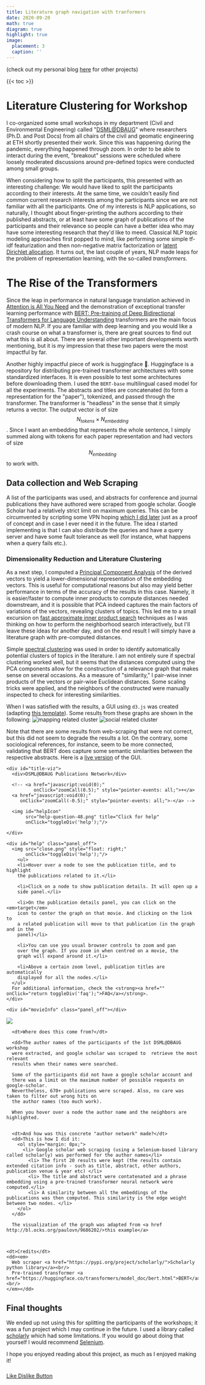 ```yaml
---
title: Literature graph navigation with tranformers
date: 2020-09-20
math: true
diagram: true
highlight: true
image:
  placement: 3
  caption: ''
---
```


(check out my personal blog [here](https://mylonasc.github.io/2020-09-20-scholarclustering/) for other projects)

{{< toc >}} 

# Literature Clustering for Workshop
I co-organized some small workshops in my department (Civil and Environmental Engineering) called "[DSML@DBAUG](https://chatzi.ibk.ethz.ch/smm-news/2020/10/dsml.html)" where researchers (Ph.D. and Post Docs) from all chairs of the civil and geomatic engineering at ETH shortly presented their work. Since this was happening during the pandemic, everything happened through zoom. In order to be able to interact during the event, "breakout" sessions were scheduled where loosely moderated discussions around pre-defined topics were conducted among small groups. 

When considering how to split the participants, this presented with an interesting challenge: We would have liked to split the participants according to their interests.
At the same time, we couldn't easily find common current research interests among the participants since we are not familiar with all the participants. 
One of my interests is NLP applications, so naturally, I thought about finger-printing the authors according to their published abstracts, or at least have some graph of publications of the participants and their relevance so people can have a better idea who may have some interesting research that they'd like to meed.
Classical NLP topic modeling approaches first popped to mind, like performing some simple tf-idf featurization and then non-negative matrix factorization or [latent Dirichlet allocation](https://scikit-learn.org/stable/modules/generated/sklearn.decomposition.LatentDirichletAllocation.html).
It turns out, the last couple of years, NLP made leaps for the problem of
representation learning, with the so-called *transformers*. 


# The Rise of the Transformers
Since the leap in performance in natural language translation achieved in [Attention is All You Need](https://papers.nips.cc/paper/7181-attention-is-all-you-need) and the 
demonstration of exceptional transfer learning performance with [BERT: Pre-training of Deep Bidirectional Transformers for Language Understanding](https://arxiv.org/abs/1810.04805) 
transformers are the main focus of modern NLP. If you are familiar with deep learning and you would like a crash course on what a transformer is, there are great sources to find out what this is all about. There are several other important developments worth mentioning, but it is my impression that these two papers were the most impactful by far.

Another highly impactful piece of work is huggingface 🤗. Huggingface is a repository for distributing pre-trained transformer architectures with some standardized interfaces. 
It is even possible to test some architectures before downloading them. I used the `BERT-base` multilingual cased model for all the experiments. The abstracts and titles are concatenated (to form a representation for the "paper"), tokenized, and passed through the transformer. The transformer is "headless" in the sense that it simply returns a vector. The 
output vector is of size $$ N_{tokens} \times N_{embedding} $$. 
Since I want an embedding that represents the whole sentence, I simply summed along with tokens for each paper representation and had vectors of size $$ N_{embedding} $$ to work with. 

## Data collection and Web Scraping
A list of the participants was used, and abstracts for conference and journal publications they have authored were scraped from google scholar.
Google Scholar had a relatively strict limit on maximum queries. This can be circumvented by scripting some VPN hoping [which I did later](https://github.com/mylonasc/vpn-swarm-scraper) just as a proof of concept and in case I ever need it in the future. The idea I started implementing is that I can also distribute the queries and have a query server and have some fault tolerance as well (for instance, what happens when a query fails etc.). 


### Dimensionality Reduction and Literature Clustering
As a next step, I computed a [Principal Component Analysis](https://en.wikipedia.org/wiki/Principal_component_analysis) of the derived vectors to yield a lower-dimensional representation of the embedding vectors. This is useful for computational reasons but also may yield better performance in terms of the accuracy of the results in this case. Namely, it is easier/faster to compute inner products to compute distances needed downstream, and it is possible that PCA indeed captures the main factors of variations of the vectors, revealing clusters of topics. This led me to a small excursion on [fast approximate inner product search](https://engineering.fb.com/2017/03/29/data-infrastructure/faiss-a-library-for-efficient-similarity-search/) techniques as I was thinking on how to perform the neighborhood search interactively, but I'll leave these ideas for another day, and on the end result I will simply have a literature graph with pre-computed distances.

Simple [spectral clustering](https://scikit-learn.org/stable/modules/clustering.html#spectral-clustering) was used in order to identify automatically potential clusters of topics in the literature. I am not entirely sure if spectral clustering worked well, but it seems that the distances computed using the PCA components allow for the construction of a relevance graph that makes sense on several occasions. As a measure of "similarity," I pair-wise inner products of the vectors or pair-wise Euclidean distances. Some scaling tricks were applied, and the neighbors of the constructed were manually inspected to check for interesting similarities.

When I was satisfied with the results, a GUI using `d3.js` was created (adapting [this template](http://bl.ocks.org/paulovn/9686202)).
Some results from these graphs are shown in the following:
![mapping related cluster](/litgraph/mapping.png)
![social related cluster](/litgraph/social_political_papers.png)

Note that there are some results from web-scraping that were not correct, but this did not seem to degrade the results a lot. On the contrary, some sociological references, for instance, seem to be more connected, validating that BERT does capture some semantic similarities between the respective abstracts.
Here is a [live version](https://galerkin.hopto.org/authors_visualization/) of the GUI.


<!---<iframe src="https://galerkin.hopto.org/authors_visualization/" width="800" height="640" allowfullscreen="allowfullscreen"></iframe>
 -->

<div id="movieNetwork"></div>
  <div id="sidepanel-viz">

    <div id="title-viz">
      <div>DSML@DBAUG Publications Network</div>

      <!-- <a href="javascript:void(0);" 
              onClick="zoomCall(0.5);" style="pointer-events: all;">+</a>
      <a href="javascript:void(0);" 
         onClick="zoomCall(-0.5);" style="pointer-events: all;">-</a> -->

      <img id="helpIcon" 
           src="help-question-48.png" title="Click for help" 
           onClick="toggleDiv('help');"/> 

    </div>    

    <div id="help" class="panel_off">
      <img src="close.png" style="float: right;" 
           onClick="toggleDiv('help');"/>
        <ul>
        <li>Hover over a node to see the publication title, and to highlight
        the publications related to it.</li>

        <li>Click on a node to show publication details. It will open up a
        side panel.</li>

        <li>On the publication details panel, you can click on the <em>target</em> 
        icon to center the graph on that movie. And clicking on the link to
        a related publication will move to that publication (in the graph and in the
        panel)</li>

        <li>You can use you usual browser controls to zoom and pan
        over the graph. If you zoom in when centred on a movie, the
        graph will expand around it.</li>

        <li>Above a certain zoom level, publication titles are automatically
        displayed for all the nodes.</li>
      </ul>
      For additional information, check the <strong><a href="" onClick="return toggleDiv('faq');">FAQ</a></strong>.
    </div>

    <div id="movieInfo" class="panel_off"></div>
  </div>

  <div id="faq" class="panel_off">
    <div id="close_faq">
      <img src="close.png" onClick="toggleDiv('faq');"/>
    </div>
    <dl>

      <dt>Where does this come from?</dt>

      <dd>The author names of the participants of the 1st DSML@DBAUG workshop 
      were extracted, and google scholar was scraped to  retrieve the most relevant 
      results when their names were searched. 

      Some of the participants did not have a google scholar account and 
      there was a limit on the maximum number of possible requests on google-scholar.
      Nevertheless, 670+ publications were scraped. Also, no care was taken to filter out wrong hits on  
      the author names (too much work). 

      When you hover over a node the author name and the neighbors are highlighted. 


      <dt>And how was this concrete "author network" made?</dt>
      <dd>This is how I did it:
        <ol style="margin: 0px;">
          <li> Google scholar web scraping (using a Selenium-based library called scholarly) was performed for the author names</li>
            <li> The first 20 results were kept (the results contain extended citation info - such as title, abstract, other authors, publication venue & year etc) </li>
            <li> The title and abstract were contatenated and a phrase embedding using a pre-trained transformer neural network were computed.</li>
            <li> A similarity between all the embeddings of the publications was then computed. This similarity is the edge weight between two nodes. </li>
        </ol>
      </dd>

      The visualization of the graph was adapted from <a href http://bl.ocks.org/paulovn/9686202/>this example</a>



    <dt>Credits</dt>
    <dd><em>
      Web scraper <a href="https://pypi.org/project/scholarly/">Scholarly python library</a><br/>
      Pre-trained transformer <a href="https://huggingface.co/transformers/model_doc/bert.html">BERT</a><br/>
    </em></dd>
  </div>


<script>
function D3ok() {

  // Some constants
  var WIDTH = 960 ,
      HEIGHT = 600 ,
      SHOW_THRESHOLD = 2.5;

  // Variables keeping graph state
  var activePublication= undefined;
  var currentOffset = { x : 0, y : 0 };
  var currentZoom = 1.;

  // The D3.js scales
  var xScale = d3.scale.linear()
    .domain([0, WIDTH])
    .range([0, WIDTH]);
  var yScale = d3.scale.linear()
    .domain([0, HEIGHT])
    .range([0, HEIGHT]);
  var zoomScale = d3.scale.linear()
    .domain([0.1,6])
    .range([0.1,6])
    .clamp(false);

/* .......................................................................... */

  // The D3.js force-directed layout
  var force = d3.layout.force()
    .charge(-50)
    .size( [WIDTH, HEIGHT] )
    .linkStrength( function(d,idx) { return d.weight; } );

  // Add to the page the SVG element that will contain the movie network
  var svg = d3.select("#movieNetwork").append("svg:svg")
    .attr('xmlns','https://www.w3.org/2000/svg')
    .attr("width", WIDTH)
    .attr("height", HEIGHT)
    .attr("id","graph")
    .attr("viewBox", "0 0 " + WIDTH + " " + HEIGHT )
    .attr("preserveAspectRatio", "xMidYMid meet");

  // Movie panel: the div into which the movie details info will be written
  movieInfoDiv = d3.select("#movieInfo");

  /* ....................................................................... */

  // Get the current size & offset of the browser's viewport window
  function getViewportSize( w ) {
    var w = w || window;
    if( w.innerWidth != null ) 
      return { w: w.innerWidth, 
	       h: w.innerHeight,
	       x : w.pageXOffset,
	       y : w.pageYOffset };
    var d = w.document;
    if( document.compatMode == "CSS1Compat" )
      return { w: d.documentElement.clientWidth,
	       h: d.documentElement.clientHeight,
	       x: d.documentElement.scrollLeft,
	       y: d.documentElement.scrollTop };
    else
      return { w: d.body.clientWidth, 
	       h: d.body.clientHeight,
	       x: d.body.scrollLeft,
	       y: d.body.scrollTop};
  }



  function getQStringParameterByName(name) {
    var match = RegExp('[?&]' + name + '=([^&]*)').exec(window.location.search);
    return match && decodeURIComponent(match[1].replace(/\+/g, ' '));
  }


  /* Change status of a panel from visible to hidden or viceversa
     id: identifier of the div to change
     status: 'on' or 'off'. If not specified, the panel will toggle status
  */
  toggleDiv = function( id, status ) {
    d = d3.select('div#'+id);
    if( status === undefined )
      status = d.attr('class') == 'panel_on' ? 'off' : 'on';
    d.attr( 'class', 'panel_' + status );
    return false;
  }


  /* Clear all help boxes and select a movie in the network and in the 
     movie details panel
  */
  clearAndSelect = function (id) {
    toggleDiv('faq','off'); 
    toggleDiv('help','off'); 
    selectPublication(id,true);	// we use here the selectPublication() closure
  }


  /* Compose the content for the panel with movie details.
     Parameters: the node data, and the array containing all nodes
  */
  function getPubInfo( n, nodeArray ) {
    info = '';
    info += '<div class=t style="float: right margin-top: 50px">' + n.title + ' </div>';
    info +=
    '<img src="close.png" class="action" style="top: 0px;" title="close panel" onClick="toggleDiv(\'movieInfo\');"/>' +
    '<img src="target-32.png" class="action" style="top: 280px;" title="center graph on movie" onclick="selectPublication('+n.index+',true);"/>';
    info+='<div class=f>'+n.abstract+'</div>';

    info += '<br/></div><div style="clear: both;">'
    
    info += '<div class=f><span class=l>Cluster</span>: <span class=g>' 
           + n.cluster + '</span></div>';
    if( n.author )
      info += '<div class=f><span class=l>Author</span>: <span class=d>' 
           + n.author+ '</span></div>';
    if( n.url )
      info += '<div class=f><span class=l>Url</span>: <span class=c>' 
           + n.url + '</span></div>';
    if( n.year )
      info += '<div class=f><span class=l>Year</span>: ' + n.year + "</div>"
           
          
    if( n.links ) {
      info += '<div class=f><span class=l>Related to</span>: ';
      n.links.forEach( function(idx) {
	info += '[<a href="javascript:void(0);" onclick="selectPublication('  
	     + idx + ',true);">' + nodeArray[idx].label + '</a>]' + '<div>'+nodeArray[idx].title+'</div></br>'
      });
      info += '</div>';
    }
    return info;
  }


  // *************************************************************************

  d3.json(
    //'movie-network-25-7-3.json',
    '/static/authors_visualization/authors_with_affinities.json',
    function(data) {

    // Declare the variables pointing to the node & link arrays
    var nodeArray = data.nodes;
    var linkArray = data.links;

    minLinkWeight = 
      Math.min.apply( null, linkArray.map( function(n) {return n.weight;} ) );
    maxLinkWeight = 
      Math.max.apply( null, linkArray.map( function(n) {return n.weight;} ) );

    // Add the node & link arrays to the layout, and start it
    force
      .nodes(nodeArray)
      .links(linkArray)
      .start();


    // A couple of scales for node radius & edge width
    var node_size = d3.scale.linear()
      .domain([5,10])	// we know score is in this domain
      .range([1,16])
      .clamp(true);
    var edge_width = d3.scale.pow().exponent(8)
      .domain( [minLinkWeight,maxLinkWeight] )
      .range([1,3])
      .clamp(true);


    /* Add drag & zoom behaviours */
    svg.call( d3.behavior.drag()
	      .on("drag",dragmove) );

    svg.call( d3.behavior.zoom()
	      .x(xScale)
	      .y(yScale)
	      .scaleExtent([1, 6])
	      .on("zoom", doZoom) );

    // ------- Create the elements of the layout (links and nodes) ------

    var networkGraph = svg.append('svg:g').attr('class','grpParent');

    // links: simple lines
    var graphLinks = networkGraph.append('svg:g').attr('class','grp gLinks')
      .selectAll("line")
      .data(linkArray, function(d) {return d.source.id+'-'+d.target.id;} )
      .enter().append("line")
      .style('stroke-width', function(d) { return edge_width(d.weight);} )
      .attr("class", "link");

    // nodes: an SVG circle
    var col_array = ['#fff568', '#ffc400', '#ff9800', '#ff6e40', '#f4511e', '#ff5252', '#e53935', '#e57373', '#f48fb1', '#9575cd', '#ba68c8', '#8c9eff', '#90caf9', '#64b5f6', '#d4e157', '#afb42b', '#9ccc65', '#bcaaa4', '#a1887f', '#a67c52', '#cfd8dc', '#90a4ae', '#78909c'];
    var col_array = ['#fff568', '#f4511e', '#ff5252', '#e57373', '#9575cd', '#ba68c8', '#8c9eff', '#90caf9', '#64b5f6', '#d4e157', '#afb42b', '#9ccc65', '#bcaaa4', '#a1887f', '#a67c52', '#cfd8dc', '#90a4ae', '#78909c'];

    var graphNodes = networkGraph.append('svg:g').attr('class','grp gNodes')
      .selectAll("circle")
      .data( nodeArray, function(d){ return d.id; } )
      .enter().append("svg:circle")
      .attr('id', function(d) { return "c" + d.index; } )
      .attr('r', function(d) { return node_size(7 || 3); } )
      .attr('pointer-events', 'all')
      .on("click", function(d) { highlightGraphNode(d,true,this); } )    
      .on("click", function(d) { showMoviePanel(d); } )
      .on("mouseover", function(d) { highlightGraphNode(d,true,this);  } )
      .on("mouseout",  function(d) { highlightGraphNode(d,false,this); } )
      .attr('class', function(d) { return 'node clustercolor'+d.cluster;} );
    console.log(graphNodes)

    // labels: a group with two SVG text: a title and a shadow (as background)
    var graphLabels = networkGraph.append('svg:g').attr('class','grp gLabel')
      .selectAll("g.label")
      .data( nodeArray, function(d){return d.label} )
      .enter().append("svg:g")
      .attr('id', function(d) { return "l" + d.index; } )
      .attr('class','label');
   
    shadows = graphLabels.append('svg:text')
      .attr('x','-2em')
      .attr('y','-.3em')
      .attr('pointer-events', 'none') // they go to the circle beneath
      .attr('id', function(d) { return "lb" + d.index; } )
      .attr('class','nshadow')
      .text( function(d) { return d.label; } );

    labels = graphLabels.append('svg:text')
      .attr('x','-2em')
      .attr('y','-.3em')
      .attr('pointer-events', 'none') // they go to the circle beneath
      .attr('id', function(d) { return "lf" + d.index; } )
      .attr('class','nlabel')
      .text( function(d) { return d.label; } );


    /* --------------------------------------------------------------------- */
    /* Select/unselect a node in the network graph.
       Parameters are: 
       - node: data for the node to be changed,  
       - on: true/false to show/hide the node
    */
    function highlightGraphNode( node, on )
    {
      //if( d3.event.shiftKey ) on = false; // for debugging

      // If we are to activate a movie, and there's already one active,
      // first switch that one off
      if( on && activePublication!== undefined ) {
	highlightGraphNode( nodeArray[activePublication], false );
      }

      // locate the SVG nodes: circle & label group
      circle = d3.select( '#c' + node.index );
      label  = d3.select( '#l' + node.index );

      // activate/deactivate the node itself
      circle
	.classed( 'main', on );
      label
	.classed( 'on', on || currentZoom >= SHOW_THRESHOLD );
      label.selectAll('text')
	.classed( 'main', on );

      // activate all siblings
      Object(node.links).forEach( function(id) {
	d3.select("#c"+id).classed( 'sibling', on );
	label = d3.select('#l'+id);
	label.classed( 'on', on || currentZoom >= SHOW_THRESHOLD );
	label.selectAll('text.nlabel')
	  .classed( 'sibling', on );
      } );

      // set the value for the current active movie
      activePublication= on ? node.index : undefined;
    }


    /* --------------------------------------------------------------------- */
    /* Show the details panel for a publication AND highlight its node in 
       the graph. Also called from outside the d3.json context.
       Parameters:
       - new_idx: index of the movie to show
       - doMoveTo: boolean to indicate if the graph should be centered
         on the publication
    */
    selectPublication = function( new_idx, doMoveTo ) {

      console.log(new_idx);

      // do we want to center the graph on the node?
      doMoveTo = doMoveTo || false;
      if( doMoveTo ) {
	s = getViewportSize();
	width  = s.w<WIDTH ? s.w : WIDTH;
	height = s.h<HEIGHT ? s.h : HEIGHT;
	offset = { x : s.x + width/2  - nodeArray[new_idx].x*currentZoom,
		   y : s.y + height/2 - nodeArray[new_idx].y*currentZoom };
	repositionGraph( offset, undefined, 'move' );
      }
      // Now highlight the graph node and show its movie panel
      highlightGraphNode( nodeArray[new_idx], true );
      showMoviePanel( nodeArray[new_idx] );
    }


    /* --------------------------------------------------------------------- */
    /* Show the movie details panel for a given node
     */
    function showMoviePanel( node ) {
      // Fill it and display the panel
      movieInfoDiv
	.html( getPubInfo(node,nodeArray) )
	.attr("class","panel_on");
    }

	    
    /* --------------------------------------------------------------------- */
    /* Move all graph elements to its new positions. Triggered:
       - on node repositioning (as result of a force-directed iteration)
       - on translations (user is panning)
       - on zoom changes (user is zooming)
       - on explicit node highlight (user clicks in a movie panel link)
       Set also the values keeping track of current offset & zoom values
    */
    function repositionGraph( off, z, mode ) {

      // do we want to do a transition?
      var doTr = (mode == 'move');

      // drag: translate to new offset
      if( off !== undefined &&
	  (off.x != currentOffset.x || off.y != currentOffset.y ) ) {
	g = d3.select('g.grpParent')
	if( doTr )
	  g = g.transition().duration(500);
	g.attr("transform", function(d) { return "translate("+
					  off.x+","+off.y+")" } );
	currentOffset.x = off.x;
	currentOffset.y = off.y;
      }

      // zoom: get new value of zoom
      if( z === undefined ) {
	if( mode != 'tick' )
	  return;	// no zoom, no tick, we don't need to go further
	z = currentZoom;
      }
      else
	currentZoom = z;

      // move edges
      e = doTr ? graphLinks.transition().duration(500) : graphLinks;
      e
	.attr("x1", function(d) { return z*(d.source.x); })
        .attr("y1", function(d) { return z*(d.source.y); })
        .attr("x2", function(d) { return z*(d.target.x); })
        .attr("y2", function(d) { return z*(d.target.y); });

      // move nodes
      n = doTr ? graphNodes.transition().duration(500) : graphNodes;
      n
	.attr("transform", function(d) { return "translate("
					 +z*d.x+","+z*d.y+")" } );
      // move labels
      l = doTr ? graphLabels.transition().duration(500) : graphLabels;
      l
	.attr("transform", function(d) { return "translate("
					 +z*d.x+","+z*d.y+")" } );
    }
           

    /* --------------------------------------------------------------------- */
    /* Perform drag
     */
    function dragmove(d) {
      offset = { x : currentOffset.x + d3.event.dx,
		 y : currentOffset.y + d3.event.dy };
      repositionGraph( offset, undefined, 'drag' );
    }


    /* --------------------------------------------------------------------- */
    /* Perform zoom. We do "semantic zoom", not geometric zoom
     * (i.e. nodes do not change size, but get spread out or stretched
     * together as zoom changes)
     */
    function doZoom( increment ) {
      newZoom = increment === undefined ? d3.event.scale 
					: zoomScale(currentZoom+increment);
      if( currentZoom == newZoom )
	return;	// no zoom change

      // See if we cross the 'show' threshold in either direction
      if( currentZoom<SHOW_THRESHOLD && newZoom>=SHOW_THRESHOLD )
	svg.selectAll("g.label").classed('on',true);
      else if( currentZoom>=SHOW_THRESHOLD && newZoom<SHOW_THRESHOLD )
	svg.selectAll("g.label").classed('on',false);

      // See what is the current graph window size
      s = getViewportSize();
      width  = s.w<WIDTH  ? s.w : WIDTH;
      height = s.h<HEIGHT ? s.h : HEIGHT;

      // Compute the new offset, so that the graph center does not move
      zoomRatio = newZoom/currentZoom;
      newOffset = { x : currentOffset.x*zoomRatio + width/2*(1-zoomRatio),
		    y : currentOffset.y*zoomRatio + height/2*(1-zoomRatio) };

      // Reposition the graph
      repositionGraph( newOffset, newZoom, "zoom" );
    }

    zoomCall = doZoom;	// unused, so far

    /* --------------------------------------------------------------------- */

    /* process events from the force-directed graph */
    force.on("tick", function() {
      repositionGraph(undefined,undefined,'tick');
    });

    /* A small hack to start the graph with a movie pre-selected */
    mid = getQStringParameterByName('id')
    if( mid != null )
      clearAndSelect( mid );
  });

} // end of D3ok()
</script>

<script>
          var head = document.getElementsByTagName('head')[0];
          var script = document.createElement('script');
          script.type = 'text/javascript';
	  script.src = "https://d3js.org/d3.v3.min.js";
          script.addEventListener('load', D3ok, false);
          script.onload = "D3ok();";
	  head.appendChild(script);
</script>



<!---<iframe src="/static/authors_visualization/index.html" width="800" height="640" allowfullscreen="allowfullscreen"></iframe>
-->

## Final thoughts
We ended up not using this for splitting the participants of the workshops; it was a fun project which I may continue in the future. I used a library called [scholarly](https://pypi.org/project/scholarly/) which had some limitations. If you would go about doing that yourself I would recommend [Selenium](https://selenium-python.readthedocs.io/). 

I hope you enjoyed reading about this project, as much as I enjoyed making it! 

<h3></h3><!-- Start BawkBox Code--><script data-sil-id="603555d83c0d090013685d06">var loadWidget = function() { var d = document, w = window, l = window.location,p = l.protocol == "file:" ? "http://" : "//"; if (!w.WS) w.WS = {}; c = w.WS; var m=function(t, o){ var e = d.getElementsByTagName("script"); e=e[e.length-1]; var n = d.createElement(t); if (t=="script") {n.async=true;} for (k in o) n[k] = o[k]; e.parentNode.insertBefore(n, e)}; m("script", { src: p + "bawkbox.com/widget/like-dislike/603555d83c0d090013685d06?page=" +encodeURIComponent(l+''), type: 'text/javascript' }); c.load_net = m; }; if(window.Squarespace){ document.addEventListener('DOMContentLoaded', loadWidget); setTimeOut(function(){ document.addEventListener('DOMContentLoaded', loadWidget); }, 3000) } else { loadWidget() } </script><div class="sil-widget-like-dislike sil-widget" id="sil-widget-603555d83c0d090013685d06"><a href="//bawkbox.com/install/like-dislike">Like Dislike Button</a></div><!-- End BawkBox Code-->
